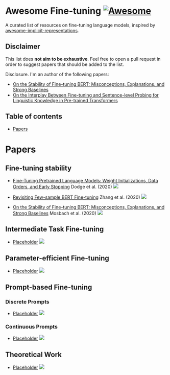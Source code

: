 # Awesome Fine-tuning [![Awesome](https://cdn.rawgit.com/sindresorhus/awesome/d7305f38d29fed78fa85652e3a63e154dd8e8829/media/badge.svg)](https://github.com/sindresorhus/awesome)
A curated list of resources on fine-tuning language models, inspired by [awesome-implicit-representations](https://github.com/vsitzmann/awesome-implicit-representations).

## Disclaimer

This list does __not aim to be exhaustive__. Feel free to open a pull request in order to suggest papers that should be added to the list.

Disclosure. I'm an author of the following papers:

- [On the Stability of Fine-tuning BERT: Misconceptions, Explanations, and Strong Baselines](https://openreview.net/forum?id=nzpLWnVAyah)
- [On the Interplay Between Fine-tuning and Sentence-level Probing for Linguistic Knowledge in Pre-trained Transformers](https://aclanthology.org/2020.findings-emnlp.227/)


## Table of contents

- [Papers](#papers)
# Papers

## Fine-tuning stability

- [Fine-Tuning Pretrained Language Models: Weight Initializations, Data Orders, and Early Stopping](https://arxiv.org/abs/2002.06305) Dodge et al. (2020) ![](https://img.shields.io/badge/arXiv-b31b1b)

- [Revisiting Few-sample BERT Fine-tuning]() Zhang et al. (2020) ![](https://img.shields.io/badge/ICLR-greeb)

- [On the Stability of Fine-tuning BERT: Misconceptions, Explanations, and Strong Baselines](https://openreview.net/forum?id=nzpLWnVAyah) Mosbach et al. (2020) ![](https://img.shields.io/badge/ICLR-greeb)

## Intermediate Task Fine-tuning

- [Placeholder](https://github.com/mmarius/awesome-finetuning) ![](https://img.shields.io/badge/arXiv-b31b1b)

## Parameter-efficient Fine-tuning

- [Placeholder](https://github.com/mmarius/awesome-finetuning) ![](https://img.shields.io/badge/arXiv-b31b1b)

## Prompt-based Fine-tuning

### Discrete Prompts

- [Placeholder](https://github.com/mmarius/awesome-finetuning) ![](https://img.shields.io/badge/arXiv-b31b1b)


### Continuous Prompts

- [Placeholder](https://github.com/mmarius/awesome-finetuning) ![](https://img.shields.io/badge/arXiv-b31b1b)

## Theoretical Work

- [Placeholder](https://github.com/mmarius/awesome-finetuning) ![](https://img.shields.io/badge/arXiv-b31b1b)
